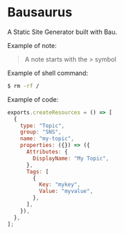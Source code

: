 # Bausaurus

A Static Site Generator built with Bau.

Example of note:

> A note starts with the _>_ symbol

Example of shell command:

```sh
$ rm -rf /
```

Example of code:

```js
exports.createResources = () => [
  {
    type: "Topic",
    group: "SNS",
    name: "my-topic",
    properties: ({}) => ({
      Attributes: {
        DisplayName: "My Topic",
      },
      Tags: [
        {
          Key: "mykey",
          Value: "myvalue",
        },
      ],
    }),
  },
];
```
